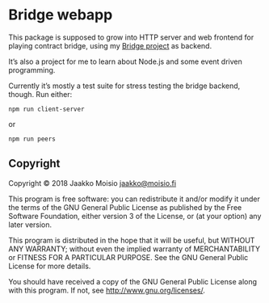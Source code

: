 # Bridge webapp

This package is supposed to grow into HTTP server and web frontend for playing
contract bridge, using my [Bridge project](https://github.com/jasujm/bridge) as
backend.

It’s also a project for me to learn about Node.js and some event driven
programming.

Currently it’s mostly a test suite for stress testing the bridge backend,
though. Run either:

    npm run client-server

or

    npm run peers

## Copyright

Copyright © 2018 Jaakko Moisio <jaakko@moisio.fi>

This program is free software: you can redistribute it and/or modify it under
the terms of the GNU General Public License as published by the Free Software
Foundation, either version 3 of the License, or (at your option) any later
version.

This program is distributed in the hope that it will be useful, but WITHOUT
ANY WARRANTY; without even the implied warranty of MERCHANTABILITY or FITNESS
FOR A PARTICULAR PURPOSE.  See the GNU General Public License for more
details.

You should have received a copy of the GNU General Public License along with
this program.  If not, see <http://www.gnu.org/licenses/>.
